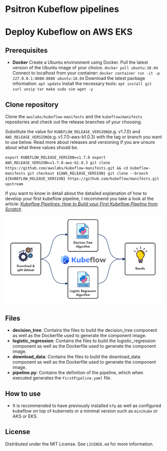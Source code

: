 # Psitron Kubeflow pipelines 

# Deploy Kubeflow on AWS EKS

## Prerequisites
* **Docker**
Create a Ubuntu environment using Docker. Pull the latest version of the Ubuntu image of your choice.
``docker pull ubuntu:18.04``
Connect to localhost from your container:
``docker container run -it -p 127.0.0.1:8080:8080 ubuntu:18.04``
Download the latest package information:
``apt update``
Install the necessary tools:
``apt install git curl unzip tar make sudo vim wget -y``

## Clone repository
Clone the ``awslabs/kubeflow-manifests`` and the ``kubeflow/manifests`` repositories and check out the release branches of your choosing.

Substitute the value for ``KUBEFLOW_RELEASE_VERSION``(e.g. v1.7.0) and ``AWS_RELEASE_VERSION``(e.g. v1.7.0-aws-b1.0.3) with the tag or branch you want to use below. Read more about releases and versioning if you are unsure about what these values should be.

``export KUBEFLOW_RELEASE_VERSION=v1.7.0
export AWS_RELEASE_VERSION=v1.7.0-aws-b1.0.3
git clone https://github.com/awslabs/kubeflow-manifests.git && cd kubeflow-manifests
git checkout ${AWS_RELEASE_VERSION}
git clone --branch ${KUBEFLOW_RELEASE_VERSION} https://github.com/kubeflow/manifests.git upstream
``




If you want to know in detail about the detailed explanation of how to develop your first kubeflow pipeline, I recommend you take a look at the article: <a href="Kubeflow Pipelines: How to Build your First Kubeflow Pipeline from Scratch"> *Kubeflow Pipelines: How to Build your First Kubeflow Pipeline from Scratch*</a>

<p align="center">
<img src='img/kubeflow.jpg'>
</p>

<!-- files -->
## Files
* **decision_tree**: Contains the files to build the decision_tree component as well as the Dockerfile used to generate the component image.
* **logistic_regression**: Contains the files to build the logistic_regression component as well as the Dockerfile used to generate the component image.
* **download_data**: Contains the files to build the download_data component as well as the Dockerfile used to generate the component image.
* **pipeline.py**: Contains the definition of the pipeline, which when executed generates the ``FirstPipeline.yaml`` file.


<!-- how-to-use -->
## How to use
* It is recommended to have previously installed ``kfp`` as well as configured kubeflow on top of kubernets or a minimal version such as ``minikube`` or AKS or EKS.

<!-- license -->
## License
Distributed under the MIT License. See ``LICENSE.md`` for more information.

